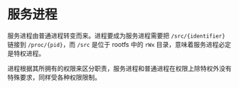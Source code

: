 # 服务进程

服务进程由普通进程转变而来。进程要成为服务进程需要把 `/src/{identifier}` 链接到 `/proc/{pid}`，而 `/src` 是位于 rootfs 中的 `rWx` 目录，意味着服务进程必定是特权进程。

进程根据其所拥有的权限来区分职责，服务进程和普通进程在权限上除特权外没有特殊要求，同样受各种权限限制。